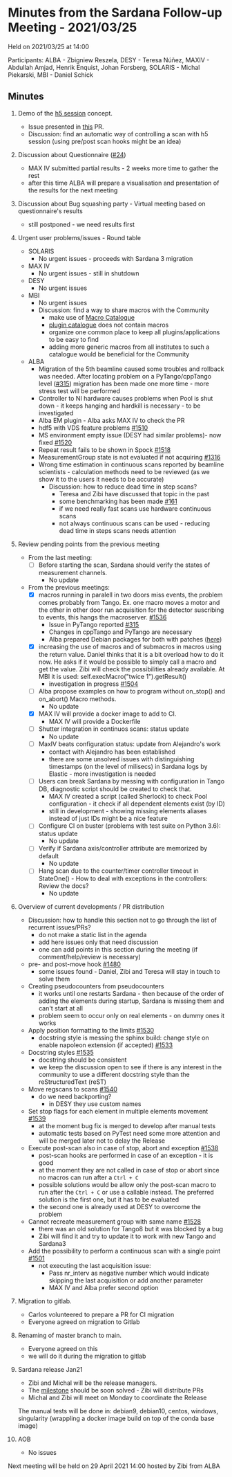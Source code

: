 # Minutes from the Sardana Follow-up Meeting - 2021/03/25

Held on 2021/03/25 at 14:00

Participants: ALBA - Zbigniew Reszela, DESY - Teresa Núñez, MAXIV - Abdullah Amjad, Henrik Enquist, Johan Forsberg, SOLARIS - Michal Piekarski, MBI - Daniel Schick 

## Minutes
1. Demo of the [h5 session](https://sardana-controls.org/users/scan.html#nxscanh5-filerecorder) concept. 
    - Issue presented in [this](https://github.com/sardana-org/sardana/pull/1457) PR.
    - Discussion: find an automatic way of controlling a scan with h5 session (using pre/post scan hooks might be an idea)  
2. Discussion about Questionnaire ([#24](https://github.com/sardana-org/sardana-followup/issues/24))
    - MAX IV submitted partial results - 2 weeks more time to gather the rest
    - after this time ALBA will prepare a visualisation and presentation of the results for the next meeting
3. Discussion about Bug squashing party - Virtual meeting based on questionnaire's results
    - still postponed - we need results first
4. Urgent user problems/issues - Round table
    - SOLARIS
        - No urgent issues - proceeds with Sardana 3 migration
    - MAX IV
        - No urgent issues - still in shutdown
    - DESY
        - No urgent issues
    - MBI
        - No urgent issues
        - Discussion: find a way to share macros with the Community
            - make use of [Macro Catalogue](https://sourceforge.net/p/sardana/macros.git/ci/master/tree/)
            - [plugin catalogue](https://github.com/sardana-org/sardana-plugins) does not contain macros 
            - organize one common place to keep all plugins/applications to be easy to find
            - adding more generic macros from all institutes to such a catalogue would be beneficial for the Community
    - ALBA
        - Migration of the 5th beamline caused some troubles and rollback was needed. After locating problem on a PyTango/cppTango level
        ([#315](https://gitlab.com/tango-controls/pytango/-/issues/315)) migration has been made one more time - more stress test will be performed
        - Controller to NI hardware causes problems when Pool is shut down - it keeps hanging and hardkill is necessary - to be investigated
        - Alba EM plugin - Alba asks MAX IV to check the PR
        - hdf5 with VDS feature problems [#1510](https://github.com/sardana-org/sardana/pull/1510)
        - MS environment empty issue (DESY had similar problems)- now fixed [#1520](https://github.com/sardana-org/sardana/pull/1520)
        - Repeat result fails to be shown in Spock [#1518](https://github.com/sardana-org/sardana/issues/1518)
        - MeasurementGroup state is not evaluated if not acquiring [#1316](https://github.com/sardana-org/sardana/issues/1316)
        - Wrong time estimation in continuous scans reported by beamline scientists - calculation methods need to be reviewed (as we show it to the users
        it needs to be accurate)
            - Discussion: how to reduce dead time in step scans? 
                - Teresa and Zibi have discussed that topic in the past
                - some benchmarking has been made [#161](https://github.com/sardana-org/sardana/issues/161)
                - if we need really fast scans use hardware continuous scans
                - not always continuous scans can be used - reducing dead time in steps scans needs attention
        
        
5. Review pending points from the previous meeting
    - From the last meeting:
        - [ ] Before starting the scan, Sardana should verify the states of measurement channels.
            - No update
    - From the previous meetings:
        - [X] macros running in paralell in two doors miss events, the problem comes probably from Tango. Ex. one macro moves a motor and the other in other 
        door run acquisition for the detector suscribing to events, this hangs the macroserver. [#1536](https://github.com/sardana-org/sardana/issues/1536)
            - Issue in PyTango reported [#315](https://gitlab.com/tango-controls/pytango/-/issues/315)
            - Changes in cppTango and PyTango are necessary
            - Alba prepared Debian packages for both with patches ([here](https://github.com/reszelaz/sardana-test))
        - [X] increasing the use of macros and of submacros in macros using the return value. Daniel thinks that it is a bit overload how to do it now. He asks if it 
        would be possible to simply call a macro and get the value. Zibi will check the possibilities already available. At MBI it is used: self.execMacro("twice 1").getResult()
            - investigation in progress [#1504](https://github.com/sardana-org/sardana/issues/1504)
        - [ ] Alba propose examples on how to program without on_stop() and on_abort() Macro methods.
            - No update
        - [X] MAX IV will provide a docker image to add to CI.
            - MAX IV will provide a Dockerfile
        - [ ] Shutter integration in continuos scans: status update
            - No update
        - [ ] MaxIV beats configuration status: update from Alejandro's work
            - contact with Alejandro has been established
            - there are some unsolved issues with distinguishing timestamps (on the level of milisecs) in Sardana logs by Elastic - more investigation is needed
        - [ ] Users can break Sardana by messing with configuration in Tango DB, diagnostic script should be created to check that.
            - MAX IV created a script (called Sherlock) to check Pool configuration - it check if all dependent elements exist (by ID)
            - still in development - showing missing elements aliases instead of just IDs might be a nice feature
        - [ ] Configure CI on buster (problems with test suite on Python 3.6): status update
            - No update
        - [ ] Verify if Sardana axis/controller attribute are memorized by default
            - No update
        - [ ] Hang scan due to the counter/timer controller timeout in StateOne() - How to deal with exceptions in the controllers: Review the docs?
            - No update

6. Overview of current developments / PR distribution
    - Discussion: how to handle this section not to go through the list of recurrent issues/PRs?
        - do not make a static list in the agenda
        - add here issues only that need discussion
        - one can add points in this section during the meeting (if comment/help/review is necessary)
    - pre- and post-move hook [#1480](https://github.com/sardana-org/sardana/pull/1480)
        - some issues found - Daniel, Zibi and Teresa will stay in touch to solve them
    - Creating pseudocounters from pseudocounters 
        - it works until one restarts Sardana - then because of the order of adding the elements during startup, Sardana is missing them and 
        can't start at all
        - problem seem to occur only on real elements - on dummy ones it works
    - Apply position formatting to the limits [#1530](https://github.com/sardana-org/sardana/pull/1530)
        - docstring style is messing the sphinx build: change style on enable napoleon extension (if accepted) [#1533](https://github.com/sardana-org/sardana/pull/1533)  
    - Docstring styles [#1535](https://github.com/sardana-org/sardana/issues/1535)
        - docstring should be consistent
        - we keep the discussion open to see if there is any interest in the community to use a different docstring style than the reStructuredText (reST)
    - Move regscans to scans [#1540](https://github.com/sardana-org/sardana/pull/1540)
        - do we need backporting?
            - in DESY they use custom names
    - Set stop flags for each element in multiple elements movement [#1539](https://github.com/sardana-org/sardana/pull/1539)
        - at the moment bug fix is merged to develop after manual tests
        - automatic tests based on PyTest need some more attention and will be merged later not to delay the Release
    - Execute post-scan also in case of stop, abort and exception [#1538](https://github.com/sardana-org/sardana/pull/1538)
        - post-scan hooks are performed in case of an exception - it is good
        - at the moment they are not called in case of stop or abort since no macros can run after a `Ctrl + C`
        - possible solutions would be allow only the post-scan macro to run after the `Ctrl + C` or
        use a callable instead. The preferred solution is the first one, but it has to be evaluated
        - the second one is already used at DESY to overcome the problem
    - Cannot recreate measurement group with same name [#1528](https://github.com/sardana-org/sardana/issues/1528)
        - there was an old solution for Tango8 but it was blocked by a bug
        - Zibi will find it and try to update it to work with new Tango and Sardana3
    - Add the possibility to perform a continuous scan with a single point [#1501](https://github.com/sardana-org/sardana/issues/1501)
        - not executing the last acquisition issue:
            - Pass nr_interv as negative number which would indicate skipping the last acquisition or add another parameter
            - MAX IV and Alba prefer second option

7. Migration to gitlab.
    - Carlos volunteered to prepare a PR for CI migration
    - Everyone agreed on migration to Gitlab

8. Renaming of master branch to main. 
    - Everyone agreed on this
    - we will do it during the migration to gitlab

9. Sardana release Jan21
   - Zibi and Michal will be the release managers.
   - The [milestone](https://github.com/sardana-org/sardana/milestone/8) should be soon solved - Zibi will distribute PRs
   - Michal and Zibi will meet on Monday to coordinate the Release

   The manual tests will be done in:
   debian9, debian10, centos, windows, singularity (wrappling a docker image build on top of the conda base image)

10. AOB
    - No issues
    
Next meeting will be held on 29 April 2021 14:00 hosted by Zibi from ALBA

